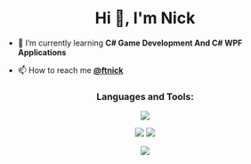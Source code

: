 <h1 align="center">Hi 👋, I'm Nick</h1>

- 🌱 I’m currently learning **C# Game Development And C# WPF Applications**

- 📫 How to reach me **[@ftnick](https://discord.com/users/701632642822701057)**

<h3 align="center">Languages and Tools:</h3>

<p align="center">
  <img src="https://skillicons.dev/icons?i=js,blender,c,cs,cpp,css,discordjs,html,js,java,lua,pr,ps,py,robloxstudio,vscode,windows&perline=7" />
</p>

<p align="center">
  <img src="https://git-stats.ayaka.one/api?username=ftnick&show_icons=true&locale=en&bg_color=45,200f30,8a52dd&text_color=ffffff&icon_color=E24BEB&title_color=ffffff&hide_border=true">
  <img src="https://streak-stats.demolab.com?user=ftnick&theme=dark&hide_border=true&background=45%2C200F30%2C8A52DD&ring=B698E3&currStreakLabel=E24BEB&fire=E24BEB">
</p>

<p align="center">
  <img src="https://git-stats.ayaka.one/api/top-langs?username=ftnick&show_icons=true&locale=en&layout=compact&bg_color=45,200f30,8a52dd&text_color=ffffff&icon_color=E24BEB&ring_color=B698E3&title_color=ffffff&hide_border=true">
</p>
